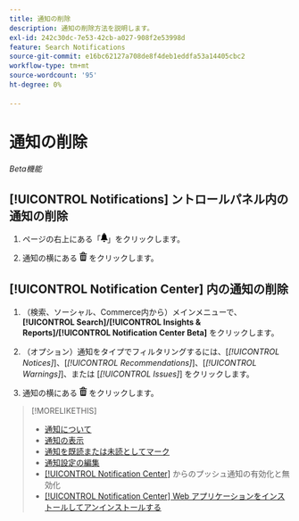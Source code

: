 ```yaml
---
title: 通知の削除
description: 通知の削除方法を説明します。
exl-id: 242c30dc-7e53-42cb-a027-908f2e53998d
feature: Search Notifications
source-git-commit: e16bc62127a708de8f4deb1eddfa53a14405cbc2
workflow-type: tm+mt
source-wordcount: '95'
ht-degree: 0%

---
```


# 通知の削除

*Beta機能*

## [!UICONTROL Notifications] ントロールパネル内の通知の削除

1. ページの右上にある「![ 通知 ](/help/search-social-commerce/assets/notifications-panel.png " 通知 ")」をクリックします。

1. 通知の横にある ![ 削除 ](/help/search-social-commerce/assets/delete.png " 削除 ") をクリックします。

## [!UICONTROL Notification Center] 内の通知の削除

1. （検索、ソーシャル、Commerce内から）メインメニューで、**[!UICONTROL Search]/[!UICONTROL Insights & Reports]/[!UICONTROL Notification Center Beta]** をクリックします。

1. （オプション）通知をタイプでフィルタリングするには、[*[!UICONTROL Notices]*]、[*[!UICONTROL Recommendations]*]、[*[!UICONTROL Warnings]*]、または [*[!UICONTROL Issues]*] をクリックします。

1. 通知の横にある ![ 削除 ](/help/search-social-commerce/assets/delete.png " 削除 ") をクリックします。

>[!MORELIKETHIS]
>
>* [ 通知について ](/help/search-social-commerce/notifications/notification-about.md)
>* [ 通知の表示 ](notification-view.md)
>* [ 通知を既読または未読としてマーク ](notification-mark-read-unread.md)
>* [ 通知設定の編集 ](notification-edit.md)
>* [[!UICONTROL Notification Center]](notifications-push-enable-disable.md) からのプッシュ通知の有効化と無効化
>* [[!UICONTROL Notification Center] Web アプリケーションをインストールしてアンインストールする ](notification-app-install-uninstall.md)
